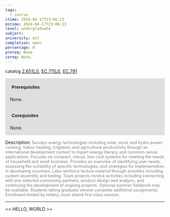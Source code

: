 ```yaml
---
tags:
  - course
ctime: 2024-04-17T23:06:23
mstime: 2024-04-17T23:06:23
level: undergraduate
subject: 
university: mit
completion: open
percentage: 0
prereq: None.
coreq: None.
---
```


catalog [2.651[J]](http://student.mit.edu/catalog/m2b.html#2.651), [EC.711[J]](http://student.mit.edu/catalog/mECa.html#EC.711), [EC.791](http://student.mit.edu/catalog/mECa.html#EC.791)

<span style="display: block; padding: 15px; background-color: rgb(100, 100, 100, 0.2);"><font id="m_prereq1895_0" style="display: block; font-family: Arial, sans-serif; font-weight: bold; padding: 5px">Prerequisites</font><br><span id="prereq1895_0">None.</span></span>
<span style="display: block; padding: 15px; background-color: rgb(100, 100, 100, 0.2);"><font id="m_coreq1895_0" style="display: block; font-family: Arial, sans-serif; font-weight: bold; padding: 5px">Corequisites</font><br><span id="coreq1895_0">None.</span></span>

<font style="">Description:</font>
<font style="color: grey; font-size: 0.8rem;">Surveys energy technologies including solar, wind, and hydro power; cooking; indoor heating; irrigation; and agricultural productivity through an international development context to impart energy literacy and common-sense applications. Focuses on compact, robust, low-cost systems for meeting the needs of household and small business. Provides an overview of identifying user needs, assessing the suitability of specific technologies, and strategies for implementation in developing countries. Labs reinforce lecture material through activities including system assembly and testing. Team projects involve activities including connecting with pre-selected community partners, product design and analysis, and continuing the development of ongoing projects. Optional summer fieldwork may be available. Students taking graduate version complete additional assignments. Enrollment limited by lottery; must attend first class session.</font>



---

<< HELLO, WORLD >>
